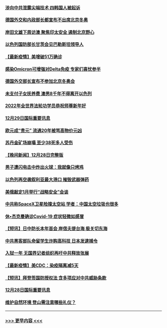 #### [涉向中共泄露尖端技术 四韩国人被起诉](../pages/prog202/a103306202.md?t=12300650) 
#### [德国外交和内政部长都宣布不出席北京冬奥](../pages/prog202/a103306250.md?t=12300650) 
#### [岸田文雄下周访澳 聚焦印太安全 遏制北京野心](../pages/prog202/a103306089.md?t=12300650) 
#### [以色列国防部长甘茨会见巴勒斯坦领导人](../pages/prog202/a103306026.md?t=12300650) 
#### [【最新疫情】美增破51万确诊](../pages/prog202/a103306084.md?t=12300650) 
#### [感染Omicron可增强对Delta免疫 专家们喜忧参半](../pages/prog202/a103305991.md?t=12300650) 
#### [德国外交部长宣布不参加北京冬奥会](../pages/prog202/a103305835.md?t=12300650) 
#### [未支付子女抚养费 澳男8千年不得离开以色列](../pages/prog202/a103305842.md?t=12300650) 
#### [2022年全世界法轮功学员恭祝师尊新年好](../pages/prog202/a103305495.md?t=12300650) 
#### [12月29日国际重要讯息](../pages/prog202/a103305814.md?t=12300650) 
#### [欧元成“贵元” 流通20年被骂高物价元凶](../pages/prog202/a103305743.md?t=12300650) 
#### [苏丹金矿场崩塌 至少38死多人受伤](../pages/prog202/a103305690.md?t=12300650) 
#### [【晚间新闻】12月28日完整版](../pages/prog202/a103305561.md?t=12300650) 
#### [男子遭闪电击中炸出火球：我就像只烤鸡](../pages/prog202/a103304866.md?t=12300650) 
#### [以色列再空袭叙利亚最大港口 摧毁武器弹药](../pages/prog202/a103305368.md?t=12300650) 
#### [美俄敲定1月举行“战略安全”会谈](../pages/prog202/a103305384.md?t=12300650) 
#### [中共称SpaceX卫星险撞太空站 学者：中国太空垃圾也很多](../pages/prog202/a103305386.md?t=12300650) 
#### [休•杰克曼确诊Covid-19 症状轻微如感冒](../pages/prog202/a103305304.md?t=12300650) 
#### [【短讯】日中防长本年首会 岸信夫提台海 极关切东海](../pages/prog202/a103305156.md?t=12300650) 
#### [中共黑客部队命留学生诈购高科技 日本发逮捕令](../pages/prog202/a103305146.md?t=12300650) 
#### [入狱一年 无国界记者组织再吁中共释放张展](../pages/prog202/a103305179.md?t=12300650) 
#### [【最新疫情】美CDC：染疫隔离减5天](../pages/prog202/a103305167.md?t=12300650) 
#### [【短讯】拜登签国防授权法 含多项应对中共威胁条款](../pages/prog202/a103305158.md?t=12300650) 
#### [12月28日国际重要讯息](../pages/prog202/a103304955.md?t=12300650) 
#### [维护自然环境 登山需注意哪些礼仪？](../pages/prog202/a103304941.md?t=12300650) 

----
#### [ >>> 更早内容 <<< ](../indexes/prog202-earlier.md)
